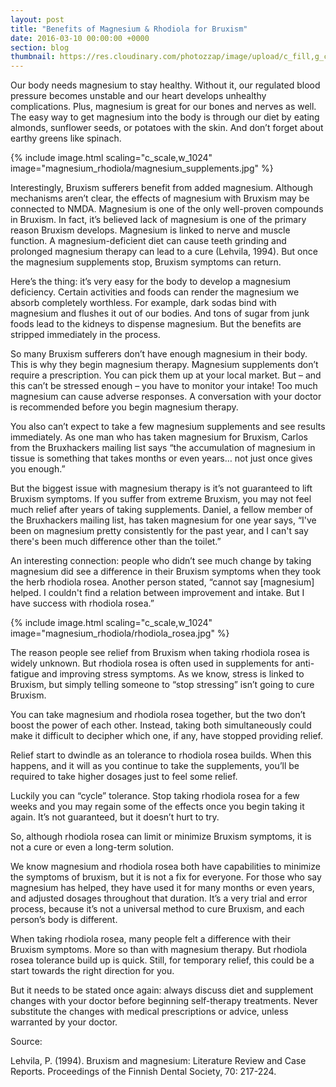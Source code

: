 ```yaml
---
layout: post
title: "Benefits of Magnesium & Rhodiola for Bruxism"
date: 2016-03-10 00:00:00 +0000
section: blog
thumbnail: https://res.cloudinary.com/photozzap/image/upload/c_fill,g_center,h_400,w_400/v1456221905/gc_website_blog/magnesium_rhodiola/magnesium_supplements.jpg
---
```


Our body needs magnesium to stay healthy. Without it, our regulated blood pressure becomes unstable and our heart develops unhealthy complications. Plus, magnesium is great for our bones and nerves as well. The easy way to get magnesium into the body is through our diet by eating almonds, sunflower seeds, or potatoes with the skin. And don’t forget about earthy greens like spinach.

{% include image.html scaling="c_scale,w_1024" image="magnesium_rhodiola/magnesium_supplements.jpg" %}

Interestingly, Bruxism sufferers benefit from added magnesium. Although mechanisms aren’t clear, the effects of magnesium with Bruxism may be connected to NMDA. Magnesium is one of the only well-proven compounds in Bruxism. In fact, it’s believed lack of magnesium is one of the primary reason Bruxism develops.  Magnesium is linked to nerve and muscle function. A magnesium-deficient diet can cause teeth grinding and prolonged magnesium therapy can lead to a cure (Lehvila, 1994). But once the magnesium supplements stop, Bruxism symptoms can return. 

Here’s the thing: it’s very easy for the body to develop a magnesium deficiency. Certain activities and foods can render the magnesium we absorb completely worthless. For example, dark sodas bind with magnesium and flushes it out of our bodies. And tons of sugar from junk foods lead to the kidneys to dispense magnesium. But the benefits are stripped immediately in the process.

So many Bruxism sufferers don’t have enough magnesium in their body. This is why they begin magnesium therapy. Magnesium supplements don’t require a prescription. You can pick them up at your local market. But – and this can’t be stressed enough – you have to monitor your intake! Too much magnesium can cause adverse responses. A conversation with your doctor is recommended before you begin magnesium therapy. 

You also can’t expect to take a few magnesium supplements and see results immediately. As one man who has taken magnesium for Bruxism, Carlos from the Bruxhackers mailing list says “the accumulation of magnesium in tissue is something that takes months or even years… not just once gives you enough.”

But the biggest issue with magnesium therapy is it’s not guaranteed to lift Bruxism symptoms. If you suffer from extreme Bruxism, you may not feel much relief after years of taking supplements. Daniel, a fellow member of the Bruxhackers mailing list, has taken magnesium for one year says, “I've been on magnesium pretty consistently for the past year, and I can't say there's been much difference other than the toilet.”

An interesting connection: people who didn’t see much change by taking magnesium did see a difference in their Bruxism symptoms when they took the herb rhodiola rosea. Another person stated, “cannot say [magnesium] helped. I couldn't find a relation between improvement and intake. But I have success with rhodiola rosea.”

{% include image.html scaling="c_scale,w_1024" image="magnesium_rhodiola/rhodiola_rosea.jpg" %}

The reason people see relief from Bruxism when taking rhodiola rosea is widely unknown. But rhodiola rosea is often used in supplements for anti-fatigue and improving stress symptoms. As we know, stress is linked to Bruxism, but simply telling someone to “stop stressing” isn’t going to cure Bruxism.  

You can take magnesium and rhodiola rosea together, but the two don’t boost the power of each other. Instead, taking both simultaneously could make it difficult to decipher which one, if any, have stopped providing relief. 

Relief start to dwindle as an tolerance to rhodiola rosea builds. When this happens, and it will as you continue to take the supplements, you’ll be required to take higher dosages just to feel some relief. 

Luckily you can “cycle” tolerance. Stop taking rhodiola rosea for a few weeks and you may regain some of the effects once you begin taking it again. It’s not guaranteed, but it doesn’t hurt to try. 

So, although rhodiola rosea can limit or minimize Bruxism symptoms, it is not a cure or even a long-term solution. 

We know magnesium and rhodiola rosea both have capabilities to minimize the symptoms of bruxism, but it is not a fix for everyone. For those who say magnesium has helped, they have used it for many months or even years, and adjusted dosages throughout that duration. It’s a very trial and error process, because it’s not a universal method to cure Bruxism, and each person’s body is different. 

When taking rhodiola rosea, many people felt a difference with their Bruxism symptoms. More so than with magnesium therapy. But rhodiola rosea tolerance build up is quick. Still, for temporary relief, this could be a start towards the right direction for you. 

But it needs to be stated once again: always discuss diet and supplement changes with your doctor before beginning self-therapy treatments. Never substitute the changes with medical prescriptions or advice, unless warranted by your doctor. 

Source:

Lehvila, P. (1994). Bruxism and magnesium: Literature Review and Case Reports. Proceedings of the Finnish Dental Society, 70: 217-224.
